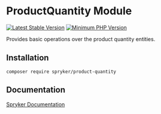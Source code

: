 # ProductQuantity Module
[![Latest Stable Version](https://poser.pugx.org/spryker/product-quantity/v/stable.svg)](https://packagist.org/packages/spryker/product-quantity)
[![Minimum PHP Version](https://img.shields.io/badge/php-%3E%3D%208.0-8892BF.svg)](https://php.net/)

Provides basic operations over the product quantity entities.

## Installation

```
composer require spryker/product-quantity
```

## Documentation

[Spryker Documentation](https://docs.spryker.com)

